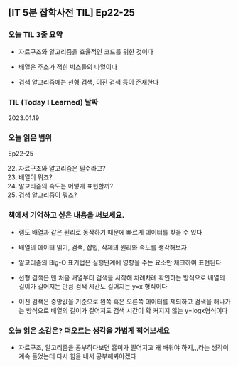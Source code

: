 ## [IT 5분 잡학사전 TIL] Ep22-25

### 오늘 TIL 3줄 요약

- 자료구조와 알고리즘을 효율적인 코드를 위한 것이다

- 배열은 주소가 적힌 박스들의 나열이다

- 검색 알고리즘에는 선형 검색, 이진 검색 등이 존재한다

### TIL (Today I Learned) 날짜

2023.01.19

### 오늘 읽은 범위

Ep22-25

22. 자료구조와 알고리즘은 필수라고?
23. 배열이 뭐죠?
24. 알고리즘의 속도는 어떻게 표현할까?
25. 검색 알고리즘이 뭐죠?

### 책에서 기억하고 싶은 내용을 써보세요.

- 램도 배열과 같은 원리로 동작하기 때문에 빠르게 데이터를 찾을 수 있다

- 배열의 데이터 읽기, 검색, 삽입, 삭제의 원리와 속도를 생각해보자

- 알고리즘의 Big-O 표기법은 실행단계에 영향을 주는 요소만 체크하여 표현된다

- 선형 검색은 맨 처음 배열부터 검색을 시작해 차례차례 확인하는 방식으로 배열의 길이가 길어지는 만큼 검색 시간도 길어지는 y=x 형식이다

- 이진 검색은 중앙값을 기준으로 왼쪽 혹은 오른쪽 데이터를 제되하고 검색을 해나가는 방식으로 배열의 길이가 길어져도 검색 시간이 확 커지지 않는 y=logx형식이다

### 오늘 읽은 소감은? 떠오르는 생각을 가볍게 적어보세요

- 자료구조, 알고리즘을 공부하다보면 흥미가 떨어지고 왜 배워야 하지,,,라는 생각이 계속 들었는데 다시 힘을 내서 공부해봐야겠다
